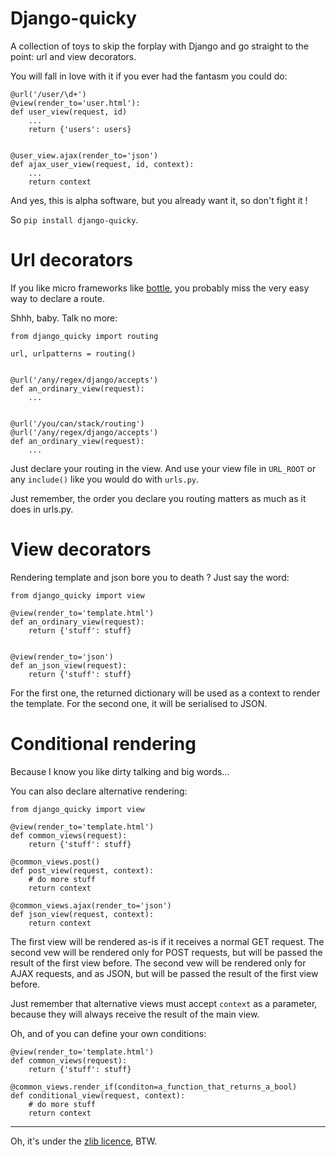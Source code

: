 Django-quicky
==============

A collection of toys to skip the forplay with Django and go straight to the point: url and view decorators.

You will fall in love with it if you ever had the fantasm you could do:

    @url('/user/\d+')
    @view(render_to='user.html'):
    def user_view(request, id)
        ...
        return {'users': users}


    @user_view.ajax(render_to='json')
    def ajax_user_view(request, id, context):
        ...
        return context

And yes, this is alpha software, but you already want it, so don't fight it !

So `pip install django-quicky`.

Url decorators
===============

If you like micro frameworks like <a href="http://bottlepy.org/docs/dev/">bottle</a>, you probably miss the very easy way to declare a route.

Shhh, baby. Talk no more:

    from django_quicky import routing

    url, urlpatterns = routing()


    @url('/any/regex/django/accepts')
    def an_ordinary_view(request):
        ...


    @url('/you/can/stack/routing')
    @url('/any/regex/django/accepts')
    def an_ordinary_view(request):
        ...


Just declare your routing in the view. And use your view file in `URL_ROOT` or any `include()` like you would do with `urls.py`.

Just remember, the order you declare you routing matters as much as it does in urls.py.


View decorators
===============

Rendering template and json bore you to death ? Just say the word:


    from django_quicky import view

    @view(render_to='template.html')
    def an_ordinary_view(request):
        return {'stuff': stuff}


    @view(render_to='json')
    def an_json_view(request):
        return {'stuff': stuff}


For the first one, the returned dictionary will be used as a context to render the template. For the second one, it will be serialised to JSON.

Conditional rendering
=======================

Because I know you like dirty talking and big words...

You can also declare alternative rendering:


    from django_quicky import view

    @view(render_to='template.html')
    def common_views(request):
        return {'stuff': stuff}

    @common_views.post()
    def post_view(request, context):
        # do more stuff
        return context

    @common_views.ajax(render_to='json')
    def json_view(request, context):
        return context

The first view will be rendered as-is if it receives a normal GET request. The second vew will be rendered only for POST requests, but will be passed the result of the first view before. The second vew will be rendered only for AJAX requests, and as JSON, but will be passed the result of the first view before.

Just remember that alternative views must accept `context` as a parameter, because they will always receive the result of the main view.

Oh, and of you can define your own conditions:


    @view(render_to='template.html')
    def common_views(request):
        return {'stuff': stuff}

    @common_views.render_if(conditon=a_function_that_returns_a_bool)
    def conditional_view(request, context):
        # do more stuff
        return context

------------------------------

Oh, it's under the <a href="http://www.zlib.net/zlib_license.html">zlib licence</a>, BTW.